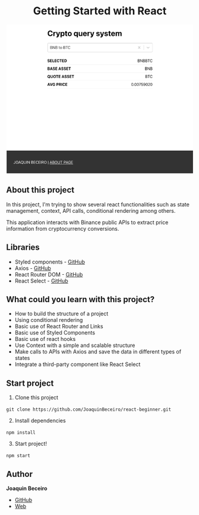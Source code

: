 <h1 align="center">Getting Started with React</h1>

<p align="center">
 <img src="public/screenshot.png" height="400"  />
</p>

## About this project

In this project, I'm trying to show several react functionalities such as state management, context, API calls, conditional rendering among others.

This application interacts with Binance public APIs to extract price information from cryptocurrency conversions.

## Libraries

- Styled components - [GitHub](https://github.com/styled-components/styled-components)
- Axios - [GitHub](https://github.com/axios/axios)
- React Router DOM - [GitHub](https://github.com/remix-run/react-router)
- React Select - [GitHub](https://github.com/jedwatson/react-select)

## What could you learn with this project?

- How to build the structure of a project
- Using conditional rendering
- Basic use of React Router and Links
- Basic use of Styled Components
- Basic use of react hooks
- Use Context with a simple and scalable structure
- Make calls to APIs with Axios and save the data in different types of states
- Integrate a third-party component like React Select

## Start project

1. Clone this project

`git clone https://github.com/JoaquinBeceiro/react-beginner.git`

2. Install dependencies

`npm install`

3. Start project!

`npm start`

## Author

**Joaquin Beceiro**

- [GitHub](https://github.com/JoaquinBeceiro)
- [Web](https://JoaquinBeceiro.com.uy)

